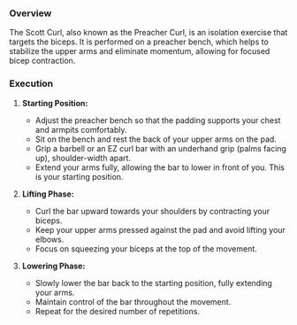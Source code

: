 ### Overview
The Scott Curl, also known as the Preacher Curl, is an isolation exercise that targets the biceps. It is performed on a preacher bench, which helps to stabilize the upper arms and eliminate momentum, allowing for focused bicep contraction.

### Execution
1. **Starting Position:**
   - Adjust the preacher bench so that the padding supports your chest and armpits comfortably.
   - Sit on the bench and rest the back of your upper arms on the pad.
   - Grip a barbell or an EZ curl bar with an underhand grip (palms facing up), shoulder-width apart.
   - Extend your arms fully, allowing the bar to lower in front of you. This is your starting position.

2. **Lifting Phase:**
   - Curl the bar upward towards your shoulders by contracting your biceps.
   - Keep your upper arms pressed against the pad and avoid lifting your elbows.
   - Focus on squeezing your biceps at the top of the movement.

3. **Lowering Phase:**
   - Slowly lower the bar back to the starting position, fully extending your arms.
   - Maintain control of the bar throughout the movement.
   - Repeat for the desired number of repetitions.